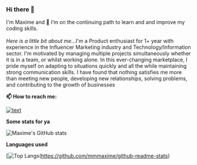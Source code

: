 ### Hi there 👋
I'm Maxime and 🌱 I’m on the continuing path to learn and and improve my coding skills. 
<br>
<br>
_Here is a little bit about me_...I'm a Product enthusiast for 1+ year with experience in the Influencer Marketing industry and Technology/Information sector. I'm motivated by managing multiple projects simultaneously whether it is in a team, or whilst working alone. In this ever-changing marketplace, I pride myself on adapting to situations quickly and all the while maintaining strong communication skills. I have found that nothing satisfies me more than meeting new people, developing new relationships, solving problems, and contributing to the growth of businesses

**📫 How to reach me:**

[![text](https://img.shields.io/badge/LinkedIn-0077B5?style=for-the-badge&logo=linkedin&logoColor=white)](https://www.linkedin.com/in/maxime-favreau/)

**Some stats for ya**

![Maxime's GitHub stats](https://github-readme-stats.vercel.app/api?username=mmmaxime&show_icons=true&theme=tokyonight)

**Languages used**

[![Top Langs](https://github-readme-stats.vercel.app/api/top-langs/?username=mmmaxime&show_icons=true&theme=tokyonight)(https://github.com/mmmaxime/github-readme-stats)
